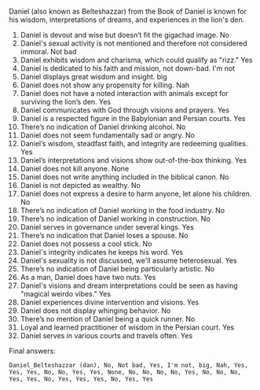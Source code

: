 Daniel (also known as Belteshazzar) from the Book of Daniel is known for his wisdom, interpretations of dreams, and experiences in the lion's den.

1. Daniel is devout and wise but doesn’t fit the gigachad image. No
2. Daniel's sexual activity is not mentioned and therefore not considered immoral. Not bad
3. Daniel exhibits wisdom and charisma, which could qualify as "rizz." Yes
4. Daniel is dedicated to his faith and mission, not down-bad. I'm not
5. Daniel displays great wisdom and insight. big
6. Daniel does not show any propensity for killing. Nah
7. Daniel does not have a noted interaction with animals except for surviving the lion’s den. Yes
8. Daniel communicates with God through visions and prayers. Yes
9. Daniel is a respected figure in the Babylonian and Persian courts. Yes
10. There’s no indication of Daniel drinking alcohol. No
11. Daniel does not seem fundamentally sad or angry. No
12. Daniel’s wisdom, steadfast faith, and integrity are redeeming qualities. Yes
13. Daniel’s interpretations and visions show out-of-the-box thinking. Yes
14. Daniel does not kill anyone. None
15. Daniel does not write anything included in the biblical canon. No
16. Daniel is not depicted as wealthy. No
17. Daniel does not express a desire to harm anyone, let alone his children. No
18. There’s no indication of Daniel working in the food industry. No
19. There’s no indication of Daniel working in construction. No
20. Daniel serves in governance under several kings. Yes
21. There’s no indication that Daniel loses a spouse. No
22. Daniel does not possess a cool stick. No
23. Daniel's integrity indicates he keeps his word. Yes
24. Daniel's sexuality is not discussed, we'll assume heterosexual. Yes
25. There’s no indication of Daniel being particularly artistic. No
26. As a man, Daniel does have two nuts. Yes
27. Daniel's visions and dream interpretations could be seen as having "magical weirdo vibes." Yes
28. Daniel experiences divine intervention and visions. Yes
29. Daniel does not display whinging behavior. No
30. There’s no mention of Daniel being a quick runner. No
31. Loyal and learned practitioner of wisdom in the Persian court. Yes
32. Daniel serves in various courts and travels often. Yes
 
Final answers:

```Daniel_Belteshazzar (dan), No, Not bad, Yes, I'm not, big, Nah, Yes, Yes, Yes, No, No, Yes, Yes, None, No, No, No, No, Yes, No, No, No, Yes, Yes, No, Yes, Yes, Yes, No, Yes, Yes```